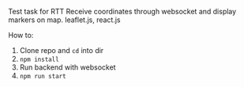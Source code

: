 Test task for RTT
Receive coordinates through websocket and display markers on map.
leaflet.js, react.js

How to:
1) Clone repo and `cd` into dir
2) `npm install`
3) Run backend with websocket
4) `npm run start`

